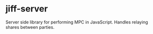 # jiff-server
Server side library for performing MPC in JavaScript. Handles relaying shares between parties.
